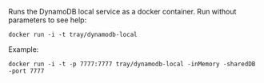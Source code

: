 Runs the DynamoDB local service as a docker container. Run without parameters to see help:

```
docker run -i -t tray/dynamodb-local
```

Example:

```
docker run -i -t -p 7777:7777 tray/dynamodb-local -inMemory -sharedDB -port 7777
```
